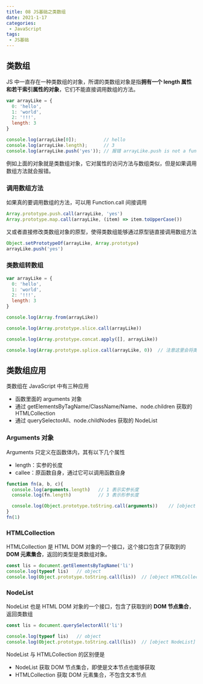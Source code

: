 ```yaml
---
title: 08 JS基础之类数组
date: 2021-1-17
categories:
 - JavaScript
tags:
 - JS基础
---
```




## 类数组

JS 中一直存在一种类数组的对象，所谓的类数组对象是指**拥有一个 length 属性和若干索引属性的对象**，它们不能直接调用数组的方法。

```js
var arrayLike = {
  0: 'hello',
  1: 'world',
  2: '!!!',
  length: 3
}

console.log(arrayLike[0]);			// hello
console.log(arrayLike.length);		// 3
console.log(arrayLike.push('yes'));	// 报错 arrayLike.push is not a function
```

例如上面的对象就是类数组对象，它对属性的访问方法与数组类似，但是如果调用数组方法就会报错。

### 调用数组方法

如果真的要调用数组的方法，可以用 Function.call 间接调用

```js
Array.prototype.push.call(arrayLike, 'yes')
Array.prototype.map.call(arrayLike, (item) => item.toUpperCase())
```

又或者直接修改类数组对象的原型，使得类数组能够通过原型链直接调用数组方法

```js
Object.setPrototypeOf(arrayLike, Array.prototype)
arrayLike.push('yes')
```

### 类数组转数组

```js
var arrayLike = {
  0: 'hello',
  1: 'world',
  2: '!!!',
  length: 3
}

console.log(Array.from(arrayLike))

console.log(Array.prototype.slice.call(arrayLike))

console.log(Array.prototype.concat.apply([], arrayLike))

console.log(Array.prototype.splice.call(arrayLike, 0))	// 注意这里会将类数组清空
```



## 类数组应用

类数组在 JavaScript 中有三种应用

+ 函数里面的 arguments 对象
+ 通过 getElementsByTagName/ClassName/Name、node.children 获取的 HTMLCollection
+ 通过 querySelectorAll、node.childNodes 获取的 NodeList

### Arguments 对象

Arguments 只定义在函数体内，其有以下几个属性

+ length：实参的长度
+ callee：原函数自身，通过它可以调用函数自身

```js
function fn(a, b, c){
  console.log(arguments.length)   // 1 表示实参长度
  console.log(fn.length)          // 3 表示形参长度

  console.log(Object.prototype.toString.call(arguments))	// [object Arguments]
}
fn(1)
```

### HTMLCollection

HTMLCollection 是 HTML DOM 对象的一个接口，这个接口包含了获取到的 **DOM 元素集合**，返回的类型是类数组对象。

```js
const lis = document.getElementsByTagName('li')
console.log(typeof lis)   // object
console.log(Object.prototype.toString.call(lis))  // [object HTMLCollection]
```

### NodeList

NodeList 也是 HTML DOM 对象的一个接口，包含了获取到的 **DOM 节点集合**，返回类数组

```js
const lis = document.querySelectorAll('li')

console.log(typeof lis)   // object
console.log(Object.prototype.toString.call(lis))  // [object NodeList]
```

NodeList 与 HTMLCollection 的区别便是

+ NodeList 获取 DOM 节点集合，即使是文本节点也能够获取
+ HTMLCollection 获取 DOM 元素集合，不包含文本节点